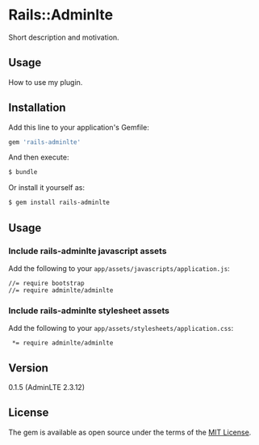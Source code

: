 # Rails::Adminlte
Short description and motivation.

## Usage
How to use my plugin.

## Installation
Add this line to your application's Gemfile:

```ruby
gem 'rails-adminlte'
```

And then execute:
```bash
$ bundle
```

Or install it yourself as:
```bash
$ gem install rails-adminlte
```

## Usage

### Include rails-adminlte javascript assets

Add the following to your `app/assets/javascripts/application.js`:

    //= require bootstrap
    //= require adminlte/adminlte
  
### Include rails-adminlte stylesheet assets

Add the following to your `app/assets/stylesheets/application.css`:

     *= require adminlte/adminlte
     
## Version

0.1.5 (AdminLTE 2.3.12)
## License
The gem is available as open source under the terms of the [MIT License](http://opensource.org/licenses/MIT).




